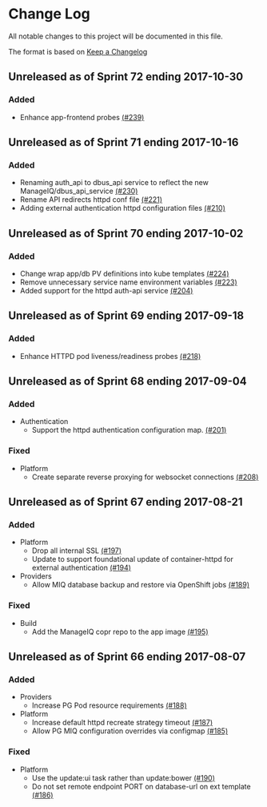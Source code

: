 # Change Log

All notable changes to this project will be documented in this file.

The format is based on [Keep a Changelog](http://keepachangelog.com/en/1.0.0/)


## Unreleased as of Sprint 72 ending 2017-10-30

### Added
- Enhance app-frontend probes [(#239)](https://github.com/ManageIQ/manageiq-pods/pull/239)

## Unreleased as of Sprint 71 ending 2017-10-16

### Added
- Renaming auth_api to dbus_api service to reflect the new ManageIQ/dbus_api_service [(#230)](https://github.com/ManageIQ/manageiq-pods/pull/230)
- Rename API redirects httpd conf file [(#221)](https://github.com/ManageIQ/manageiq-pods/pull/221)
- Adding external authentication httpd configuration files [(#210)](https://github.com/ManageIQ/manageiq-pods/pull/210)

## Unreleased as of Sprint 70 ending 2017-10-02

### Added
- Change wrap app/db PV definitions into kube templates [(#224)](https://github.com/ManageIQ/manageiq-pods/pull/224)
- Remove unnecessary service name environment variables [(#223)](https://github.com/ManageIQ/manageiq-pods/pull/223)
- Added support for the httpd auth-api service [(#204)](https://github.com/ManageIQ/manageiq-pods/pull/204)

## Unreleased as of Sprint 69 ending 2017-09-18

### Added
- Enhance HTTPD pod liveness/readiness probes [(#218)](https://github.com/ManageIQ/manageiq-pods/pull/218)

## Unreleased as of Sprint 68 ending 2017-09-04

### Added
- Authentication
  - Support the httpd authentication configuration map. [(#201)](https://github.com/ManageIQ/manageiq-pods/pull/201)

### Fixed
- Platform
  - Create separate reverse proxying for websocket connections [(#208)](https://github.com/ManageIQ/manageiq-pods/pull/208)

## Unreleased as of Sprint 67 ending 2017-08-21

### Added
- Platform
  - Drop all internal SSL [(#197)](https://github.com/ManageIQ/manageiq-pods/pull/197)
  - Update to support foundational update of container-httpd for external authentication [(#194)](https://github.com/ManageIQ/manageiq-pods/pull/194)
- Providers
  - Allow MIQ database backup and restore via OpenShift jobs [(#189)](https://github.com/ManageIQ/manageiq-pods/pull/189)

### Fixed
- Build
  - Add the ManageIQ copr repo to the app image [(#195)](https://github.com/ManageIQ/manageiq-pods/pull/195)

## Unreleased as of Sprint 66 ending 2017-08-07

### Added
- Providers
  - Increase PG Pod resource requirements [(#188)](https://github.com/ManageIQ/manageiq-pods/pull/188)
- Platform
  - Increase default httpd recreate strategy timeout [(#187)](https://github.com/ManageIQ/manageiq-pods/pull/187)
  - Allow PG MIQ configuration overrides via configmap [(#185)](https://github.com/ManageIQ/manageiq-pods/pull/185)

### Fixed
- Platform
  - Use the update:ui task rather than update:bower [(#190)](https://github.com/ManageIQ/manageiq-pods/pull/190)
  - Do not set remote endpoint PORT on database-url on ext template [(#186)](https://github.com/ManageIQ/manageiq-pods/pull/186)
